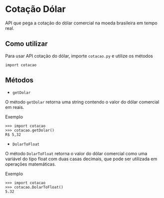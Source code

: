 # Cotação Dólar
API que pega a cotação do dólar comercial na moeda brasileira em tempo real.

## Como utilizar
Para usar API cotação do dólar, importe `cotacao.py` e utilize os métodos

` import cotacao `

## Métodos
- `getDolar`

O método `getDolar` retorna uma string contendo o valor do dólar comercial em reais.

Exemplo
```
>>> import cotacao
>>> cotacao.getDolar()
R$ 5,32
```

- `DolarToFloat`

O método `DolarToFloat` retorna o valor do dólar comercial como uma variável do tipo float com duas casas decimais, que pode ser utilizada em operações matemáticas.

Exemplo
```
>>> import cotacao
>>> cotacao.DolarToFloat()
5.32
```
